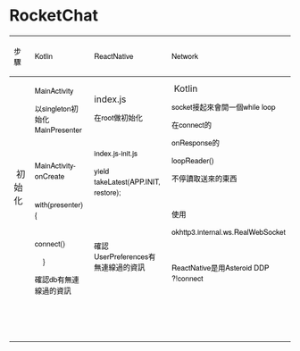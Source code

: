 # RocketChat


<table>
		<thead>
			<tr>
				<th><p class="p1" style="font-variant-numeric: normal; font-variant-east-asian: normal; font-weight: 400; font-stretch: normal; font-size: 13px; line-height: normal; font-family: &quot;PingFang TC&quot;; color: rgb(0, 0, 0); text-align: start;">步驟</p></th>
				<th><p class="p1" style="font-variant-numeric: normal; font-variant-east-asian: normal; font-weight: 400; font-stretch: normal; font-size: 13px; line-height: normal; font-family: &quot;Helvetica Neue&quot;; color: rgb(0, 0, 0); text-align: start;">Kotlin</p></th>
				<th><p class="p1" style="font-variant-numeric: normal; font-variant-east-asian: normal; font-weight: 400; font-stretch: normal; font-size: 13px; line-height: normal; font-family: &quot;Helvetica Neue&quot;; color: rgb(0, 0, 0); text-align: start;">ReactNative</p></th>
				<th><p class="p1" style="font-variant-numeric: normal; font-variant-east-asian: normal; font-weight: 400; font-stretch: normal; font-size: 13px; line-height: normal; font-family: &quot;Helvetica Neue&quot;; color: rgb(0, 0, 0); text-align: start;">Network<span class="Apple-converted-space">&nbsp;</span></p></th>
			</tr>
		</thead>
		<tbody>
			<tr>
				<td>&nbsp;初始化</td>
				<td><p class="p1" style="font-variant-numeric: normal; font-variant-east-asian: normal; font-stretch: normal; font-size: 13px; line-height: normal; font-family: &quot;Helvetica Neue&quot;; color: rgb(0, 0, 0); text-align: start;">MainActivity</p><p class="p1" style="font-variant-numeric: normal; font-variant-east-asian: normal; font-stretch: normal; font-size: 13px; line-height: normal; font-family: &quot;Helvetica Neue&quot;; color: rgb(0, 0, 0); text-align: start;">以singleton初始化MainPresenter</p><p class="p2" style="font-variant-numeric: normal; font-variant-east-asian: normal; font-stretch: normal; font-size: 13px; line-height: normal; font-family: &quot;Helvetica Neue&quot;; min-height: 15px; color: rgb(0, 0, 0); text-align: start;"><br></p><p class="p1" style="font-variant-numeric: normal; font-variant-east-asian: normal; font-stretch: normal; font-size: 13px; line-height: normal; font-family: &quot;Helvetica Neue&quot;; color: rgb(0, 0, 0); text-align: start;">MainActivity-onCreate</p><p class="p1" style="font-variant-numeric: normal; font-variant-east-asian: normal; font-stretch: normal; font-size: 13px; line-height: normal; font-family: &quot;Helvetica Neue&quot;; color: rgb(0, 0, 0); text-align: start;"><span class="Apple-converted-space">&nbsp; &nbsp; </span>with(presenter) {</p><p class="p1" style="font-variant-numeric: normal; font-variant-east-asian: normal; font-stretch: normal; font-size: 13px; line-height: normal; font-family: &quot;Helvetica Neue&quot;; color: rgb(0, 0, 0); text-align: start;"><span class="Apple-converted-space">&nbsp; &nbsp; &nbsp; &nbsp; &nbsp; &nbsp; </span>connect()</p><p class="p1" style="font-variant-numeric: normal; font-variant-east-asian: normal; font-stretch: normal; font-size: 13px; line-height: normal; font-family: &quot;Helvetica Neue&quot;; color: rgb(0, 0, 0); text-align: start;"><span class="Apple-converted-space">&nbsp; &nbsp; </span>}</p><span style="color: rgb(0, 0, 0); font-family: &quot;PingFang TC&quot;; font-size: 13px; text-align: start; font-weight: 400;">確認</span><span class="s1" style="color: rgb(0, 0, 0); font-size: 13px; text-align: start; font-weight: normal; font-style: normal; font-variant-numeric: normal; font-variant-east-asian: normal; font-stretch: normal; line-height: normal; font-family: &quot;Helvetica Neue&quot;;">db</span><span style="color: rgb(0, 0, 0); font-family: &quot;PingFang TC&quot;; font-size: 13px; text-align: start; font-weight: 400;">有無連線過的資訊</span>&nbsp;</td>
				<td>index.js<p class="p1" style="font-variant-numeric: normal; font-variant-east-asian: normal; font-stretch: normal; font-size: 13px; line-height: normal; font-family: &quot;Helvetica Neue&quot;; color: rgb(0, 0, 0); text-align: start;">在root做初始化</p><p class="p2" style="font-variant-numeric: normal; font-variant-east-asian: normal; font-stretch: normal; font-size: 13px; line-height: normal; font-family: &quot;Helvetica Neue&quot;; min-height: 15px; color: rgb(0, 0, 0); text-align: start;"><br></p><p class="p1" style="font-variant-numeric: normal; font-variant-east-asian: normal; font-stretch: normal; font-size: 13px; line-height: normal; font-family: &quot;Helvetica Neue&quot;; color: rgb(0, 0, 0); text-align: start;">index.js-init.js</p><p class="p1" style="font-variant-numeric: normal; font-variant-east-asian: normal; font-stretch: normal; font-size: 13px; line-height: normal; font-family: &quot;Helvetica Neue&quot;; color: rgb(0, 0, 0); text-align: start;">yield takeLatest(APP.INIT, restore);</p><p class="p2" style="font-variant-numeric: normal; font-variant-east-asian: normal; font-stretch: normal; font-size: 13px; line-height: normal; font-family: &quot;Helvetica Neue&quot;; min-height: 15px; color: rgb(0, 0, 0); text-align: start;"><br></p><p class="p2" style="font-variant-numeric: normal; font-variant-east-asian: normal; font-stretch: normal; font-size: 13px; line-height: normal; font-family: &quot;Helvetica Neue&quot;; min-height: 15px; color: rgb(0, 0, 0); text-align: start;"><br></p><p class="p1" style="font-variant-numeric: normal; font-variant-east-asian: normal; font-stretch: normal; font-size: 13px; line-height: normal; font-family: &quot;Helvetica Neue&quot;; color: rgb(0, 0, 0); text-align: start;"><span class="s1" style="font-style: normal; font-variant-numeric: normal; font-variant-east-asian: normal; font-weight: normal; font-stretch: normal; line-height: normal; font-family: &quot;PingFang TC&quot;;">確認</span>UserPreferences<span class="s1" style="font-style: normal; font-variant-numeric: normal; font-variant-east-asian: normal; font-weight: normal; font-stretch: normal; line-height: normal; font-family: &quot;PingFang TC&quot;;">有無連線過的資訊</span></p></td>
				<td>&nbsp;Kotlin<p class="p1" style="font-variant-numeric: normal; font-variant-east-asian: normal; font-stretch: normal; font-size: 13px; line-height: normal; font-family: &quot;Helvetica Neue&quot;; color: rgb(0, 0, 0); text-align: start;">socket接起來會開一個while loop</p><p class="p1" style="font-variant-numeric: normal; font-variant-east-asian: normal; font-stretch: normal; font-size: 13px; line-height: normal; font-family: &quot;Helvetica Neue&quot;; color: rgb(0, 0, 0); text-align: start;">在connect的</p><p class="p1" style="font-variant-numeric: normal; font-variant-east-asian: normal; font-stretch: normal; font-size: 13px; line-height: normal; font-family: &quot;Helvetica Neue&quot;; color: rgb(0, 0, 0); text-align: start;">onResponse的</p><p class="p1" style="font-variant-numeric: normal; font-variant-east-asian: normal; font-stretch: normal; font-size: 13px; line-height: normal; font-family: &quot;Helvetica Neue&quot;; color: rgb(0, 0, 0); text-align: start;">loopReader()</p><p class="p1" style="font-variant-numeric: normal; font-variant-east-asian: normal; font-stretch: normal; font-size: 13px; line-height: normal; font-family: &quot;Helvetica Neue&quot;; color: rgb(0, 0, 0); text-align: start;">不停讀取送來的東西</p><p class="p2" style="font-variant-numeric: normal; font-variant-east-asian: normal; font-stretch: normal; font-size: 13px; line-height: normal; font-family: &quot;Helvetica Neue&quot;; min-height: 15px; color: rgb(0, 0, 0); text-align: start;"><br></p><p class="p1" style="font-variant-numeric: normal; font-variant-east-asian: normal; font-stretch: normal; font-size: 13px; line-height: normal; font-family: &quot;Helvetica Neue&quot;; color: rgb(0, 0, 0); text-align: start;">使用</p><p class="p1" style="font-variant-numeric: normal; font-variant-east-asian: normal; font-stretch: normal; font-size: 13px; line-height: normal; font-family: &quot;Helvetica Neue&quot;; color: rgb(0, 0, 0); text-align: start;">okhttp3.internal.ws.RealWebSocket</p><p class="p2" style="font-variant-numeric: normal; font-variant-east-asian: normal; font-stretch: normal; font-size: 13px; line-height: normal; font-family: &quot;Helvetica Neue&quot;; min-height: 15px; color: rgb(0, 0, 0); text-align: start;"><br></p><p class="p1" style="font-variant-numeric: normal; font-variant-east-asian: normal; font-stretch: normal; font-size: 13px; line-height: normal; font-family: &quot;Helvetica Neue&quot;; color: rgb(0, 0, 0); text-align: start;">ReactNative<span class="s1" style="font-style: normal; font-variant-numeric: normal; font-variant-east-asian: normal; font-weight: normal; font-stretch: normal; line-height: normal; font-family: &quot;PingFang TC&quot;;">是用</span>Asteroid DDP ?!connect</p></td>
			</tr>
			<tr>
				<td>&nbsp;</td>
				<td>&nbsp;</td>
				<td>&nbsp;</td>
				<td>&nbsp;</td>
			</tr>
			<tr>
				<td>&nbsp;</td>
				<td>&nbsp;</td>
				<td>&nbsp;</td>
				<td>&nbsp;</td>
			</tr>
			<tr>
				<td>&nbsp;</td>
				<td>&nbsp;</td>
				<td>&nbsp;</td>
				<td>&nbsp;</td>
			</tr>
		</tbody>
	</table>
